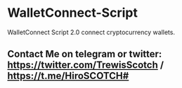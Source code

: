 # WalletConnect-Script
WalletConnect Script 2.0 connect cryptocurrency wallets.


## Contact Me on telegram or twitter: https://twitter.com/TrewisScotch / https://t.me/HiroSCOTCH#
